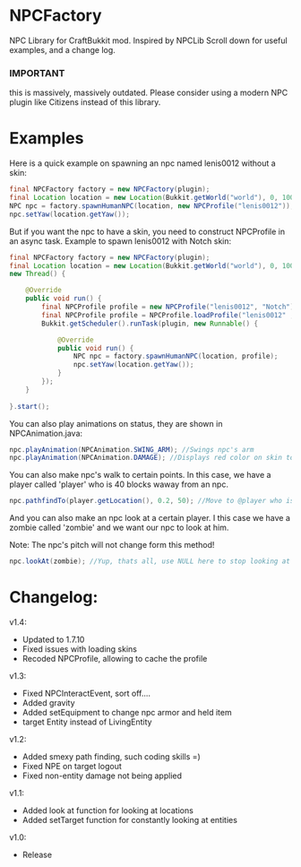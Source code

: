 NPCFactory
==========

NPC Library for CraftBukkit mod. Inspired by NPCLib
Scroll down for useful examples, and a change log.

### IMPORTANT
this is massively, massively outdated. Please consider using a modern NPC plugin like Citizens instead of this library.

Examples
=======
Here is a quick example on spawning an npc named lenis0012 without a skin:
```java
final NPCFactory factory = new NPCFactory(plugin);
final Location location = new Location(Bukkit.getWorld("world"), 0, 100, 0);
NPC npc = factory.spawnHumanNPC(location, new NPCProfile("lenis0012"));
npc.setYaw(location.getYaw());
```
But if you want the npc to have a skin, you need to construct NPCProfile in an async task.
Example to spawn lenis0012 with Notch skin:
```java
final NPCFactory factory = new NPCFactory(plugin);
final Location location = new Location(Bukkit.getWorld("world"), 0, 100, 0);
new Thread() {

	@Override
	public void run() {
	    final NPCProfile profile = new NPCProfile("lenis0012", "Notch"); //version 1.3 and lower
		final NPCProfile profile = NPCProfile.loadProfile("lenis0012" , "Notch"); //version 1.4+ (Recommended)
		Bukkit.getScheduler().runTask(plugin, new Runnable() {

			@Override
			public void run() {
				NPC npc = factory.spawnHumanNPC(location, profile);
				npc.setYaw(location.getYaw());
			}
		});
	}
	
}.start();
```
You can also play animations on status, they are shown in NPCAnimation.java:
```java
npc.playAnimation(NPCAnimation.SWING_ARM); //Swings npc's arm
npc.playAnimation(NPCAnimation.DAMAGE); //Displays red color on skin to mark player as hit.
```
You can also make npc's walk to certain points.
In this case, we have a player called 'player' who is 40 blocks waway from an npc.
```java
npc.pathfindTo(player.getLocation(), 0.2, 50); //Move to @player who is max 50 blocks away with a speed of 0.2 blocks per tick (4 per second)
```
And you can also make an npc look at a certain player.
I this case we have a zombie called 'zombie' and we want our npc to look at him.

Note: The npc's pitch will not change form this method!
```java
npc.lookAt(zombie); //Yup, thats all, use NULL here to stop looking at the zombie.
```

Changelog:
==========
v1.4:
- Updated to 1.7.10
- Fixed issues with loading skins
- Recoded NPCProfile, allowing to cache the profile

v1.3:
- Fixed NPCInteractEvent, sort off....
- Added gravity
- Added setEquipment to change npc armor and held item
- target Entity instead of LivingEntity

v1.2:
- Added smexy path finding, such coding skills =)
- Fixed NPE on target logout
- Fixed non-entity damage not being applied

v1.1:
- Added look at function for looking at locations
- Added setTarget function for constantly looking at entities

v1.0:
- Release
